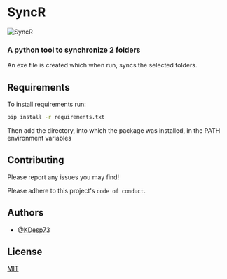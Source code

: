 
# SyncR

![SyncR](https://user-images.githubusercontent.com/63654361/218872414-29d6ddc2-fdac-4157-bccb-b8b4b1fdaaa6.png)

### A python tool to synchronize 2 folders
An exe file is created which when run, syncs the selected folders.

## Requirements

To install requirements run:

```sh
pip install -r requirements.txt
```

 Then add the directory, into which the package was installed, in the PATH environment variables


## Contributing

Please report any issues you may find!

Please adhere to this project's `code of conduct`.


## Authors

- [@KDesp73](https://www.github.com/KDesp73)


## License

[MIT](https://choosealicense.com/licenses/mit/)

